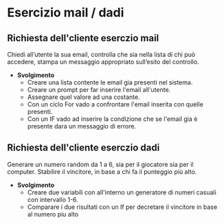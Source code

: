 Esercizio mail / dadi
===
## Richiesta dell'cliente eserczio mail
Chiedi all’utente la sua email,
controlla che sia nella lista di chi può accedere,
stampa un messaggio appropriato sull’esito del controllo.
- **Svolgimento**
  - Creare una lista contente le email gia presenti nel sistema.
  - Creare un prompt per far inserire l'email all'utente.
  - Assegnare quel valore ad una costante.
  - Con un ciclo For vado a confrontare l'email inserita con quelle presenti.
  - Con un IF vado ad inserire la condizione che se l'email gia è presente dara un messaggio di errore.
## Richiesta dell'cliente eserczio dadi
Generare un numero random da 1 a 6, sia per il giocatore sia per il computer.
Stabilire il vincitore, in base a chi fa il punteggio più alto.
- **Svolgimento**
  - Creare due variabili con all'interno un generatore di numeri casuali con intervallo 1-6.
  - Comparare i due risultati con un If per decretare il vincitore in base al numero piu alto